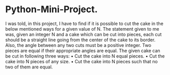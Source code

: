 # Python-Mini-Project.
I was told, in this project, I have to find if it is possible to cut the cake in the below mentioned ways for a given value of N. 
The statement given to me was, given an integer N and a cake which can be cut into pieces, each cut should be a straight line 
going from the center of the cake to its border. Also, the angle between any two cuts must be a positive integer. 
Two pieces are equal if their appropriate angles are equal. The given cake can be cut in following three ways: 
•	Cut the cake into N equal pieces.
•	Cut the cake into N pieces of any size.
• Cut the cake into N pieces such that no two of them are equal.
